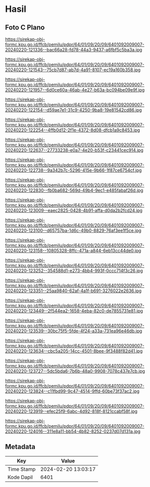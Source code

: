 # Hasil

## Foto C Plano

https://sirekap-obj-formc.kpu.go.id/ffcb/pemilu/pdpr/64/01/09/20/09/6401092009007-20240220-121336--bac66a28-fd78-44a3-9437-a6fbf5c5ba3a.jpg

https://sirekap-obj-formc.kpu.go.id/ffcb/pemilu/pdpr/64/01/09/20/09/6401092009007-20240220-121543--75cb7d87-ab7d-4a91-8107-ec19a160b358.jpg

https://sirekap-obj-formc.kpu.go.id/ffcb/pemilu/pdpr/64/01/09/20/09/6401092009007-20240220-121957--6d0ce60a-46ab-4e27-b63a-bc094be09e9f.jpg

https://sirekap-obj-formc.kpu.go.id/ffcb/pemilu/pdpr/64/01/09/20/09/6401092009007-20240220-122154--d59ae7e1-31c9-4250-9ba8-19e81542cd86.jpg

https://sirekap-obj-formc.kpu.go.id/ffcb/pemilu/pdpr/64/01/09/20/09/6401092009007-20240220-122254--4ffb0d12-2f1e-4372-8d08-dfcb1a9c8453.jpg

https://sirekap-obj-formc.kpu.go.id/ffcb/pemilu/pdpr/64/01/09/20/09/6401092009007-20240220-122637--27733238-e0a7-4e20-b53f-c23441cec914.jpg

https://sirekap-obj-formc.kpu.go.id/ffcb/pemilu/pdpr/64/01/09/20/09/6401092009007-20240220-122738--9a342b7c-5296-415e-9b66-1f87ce6754cf.jpg

https://sirekap-obj-formc.kpu.go.id/ffcb/pemilu/pdpr/64/01/09/20/09/6401092009007-20240220-122830--fb0ba682-569d-49b4-9ec1-e485fabaf26d.jpg

https://sirekap-obj-formc.kpu.go.id/ffcb/pemilu/pdpr/64/01/09/20/09/6401092009007-20240220-123009--eaec2825-0428-4b91-affa-d0da2b2fcd24.jpg

https://sirekap-obj-formc.kpu.go.id/ffcb/pemilu/pdpr/64/01/09/20/09/6401092009007-20240220-123100--d65757ba-1d6c-49b0-8829-76af3ee1f5ce.jpg

https://sirekap-obj-formc.kpu.go.id/ffcb/pemilu/pdpr/64/01/09/20/09/6401092009007-20240220-123158--10805328-8ffc-471a-a844-6eb13cc44de0.jpg

https://sirekap-obj-formc.kpu.go.id/ffcb/pemilu/pdpr/64/01/09/20/09/6401092009007-20240220-123252--354588d1-e273-4bb4-993f-0ccc714f3c26.jpg

https://sirekap-obj-formc.kpu.go.id/ffcb/pemilu/pdpr/64/01/09/20/09/6401092009007-20240220-123351--25aa9840-62af-4a1f-b691-3276022e2636.jpg

https://sirekap-obj-formc.kpu.go.id/ffcb/pemilu/pdpr/64/01/09/20/09/6401092009007-20240220-123449--2f544ea2-1658-4eba-82c0-de7855731e81.jpg

https://sirekap-obj-formc.kpu.go.id/ffcb/pemilu/pdpr/64/01/09/20/09/6401092009007-20240220-123539--30bc75f5-5fde-4f24-a33a-731ea96e46db.jpg

https://sirekap-obj-formc.kpu.go.id/ffcb/pemilu/pdpr/64/01/09/20/09/6401092009007-20240220-123634--cbc5a205-14cc-4501-8bee-9f3488f82d41.jpg

https://sirekap-obj-formc.kpu.go.id/ffcb/pemilu/pdpr/64/01/09/20/09/6401092009007-20240220-123727--5dc5bda6-7b6b-48a0-9908-7078c437e7cb.jpg

https://sirekap-obj-formc.kpu.go.id/ffcb/pemilu/pdpr/64/01/09/20/09/6401092009007-20240220-123824--c11fbd99-9c47-4514-9ffd-60be73f37ac2.jpg

https://sirekap-obj-formc.kpu.go.id/ffcb/pemilu/pdpr/64/01/09/20/09/6401092009007-20240220-123919--efec25f9-6abc-4d92-818f-8121ccabf58f.jpg

https://sirekap-obj-formc.kpu.go.id/ffcb/pemilu/pdpr/64/01/09/20/09/6401092009007-20240220-124016--311e8a11-bb54-4b82-8252-0237d07d131a.jpg


## Metadata

| Key        | Value               |
| ---------- | ------------------- |
| Time Stamp | 2024-02-20 13:03:17 |
| Kode Dapil | 6401                |



